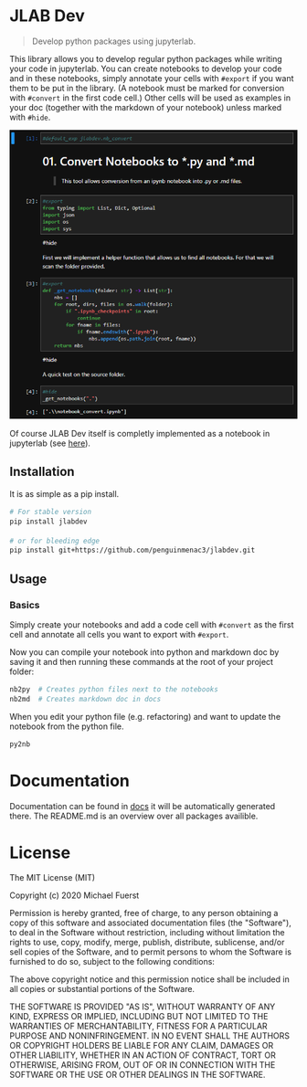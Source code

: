 # JLAB Dev

> Develop python packages using jupyterlab.

This library allows you to develop regular python packages while writing your code in jupyterlab.
You can create notebooks to develop your code and in these notebooks, simply annotate your cells with `#export` if you want them to be put in the library. (A notebook must be marked for conversion with `#convert` in the first code cell.)
Other cells will be used as examples in your doc (together with the markdown of your notebook) unless marked with `#hide`.

![Image of nb_convert notebook](images/ExampleNotebook.png)

Of course JLAB Dev itself is completly implemented as a notebook in jupyterlab (see [here](jlabdev/convert.ipynb)).

## Installation

It is as simple as a pip install.

```bash
# For stable version
pip install jlabdev

# or for bleeding edge
pip install git+https://github.com/penguinmenac3/jlabdev.git
```

## Usage

### Basics

Simply create your notebooks and add a code cell with `#convert` as the first cell and annotate all cells you want to export with `#export`.

Now you can compile your notebook into python and markdown doc by saving it and then running these commands at the root of your project folder:

```bash
nb2py  # Creates python files next to the notebooks
nb2md  # Creates markdown doc in docs
```

When you edit your python file (e.g. refactoring) and want to update the notebook from the python file.

```bash
py2nb
```

# Documentation

Documentation can be found in [docs](docs/README.md) it will be automatically generated there. The README.md is an overview over all packages availible.


# License

The MIT License (MIT)

Copyright (c) 2020 Michael Fuerst

Permission is hereby granted, free of charge, to any person obtaining a copy
of this software and associated documentation files (the "Software"), to deal
in the Software without restriction, including without limitation the rights
to use, copy, modify, merge, publish, distribute, sublicense, and/or sell
copies of the Software, and to permit persons to whom the Software is
furnished to do so, subject to the following conditions:

The above copyright notice and this permission notice shall be included in all
copies or substantial portions of the Software.

THE SOFTWARE IS PROVIDED "AS IS", WITHOUT WARRANTY OF ANY KIND, EXPRESS OR
IMPLIED, INCLUDING BUT NOT LIMITED TO THE WARRANTIES OF MERCHANTABILITY,
FITNESS FOR A PARTICULAR PURPOSE AND NONINFRINGEMENT. IN NO EVENT SHALL THE
AUTHORS OR COPYRIGHT HOLDERS BE LIABLE FOR ANY CLAIM, DAMAGES OR OTHER
LIABILITY, WHETHER IN AN ACTION OF CONTRACT, TORT OR OTHERWISE, ARISING FROM,
OUT OF OR IN CONNECTION WITH THE SOFTWARE OR THE USE OR OTHER DEALINGS IN THE
SOFTWARE.

